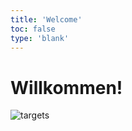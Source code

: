 ```yaml
---
title: 'Welcome'
toc: false
type: 'blank'
---
```


# Willkommen!

![targets](/images/avatar_sari_lee.jpg)
